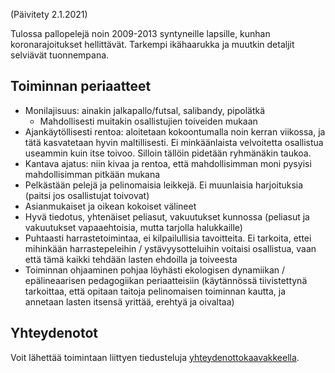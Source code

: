 (Päivitety 2.1.2021)

Tulossa pallopelejä noin 2009-2013 syntyneille lapsille, kunhan koronarajoitukset hellittävät. Tarkempi ikähaarukka ja muutkin detaljit selviävät tuonnempana.

## Toiminnan periaatteet
- Monilajisuus: ainakin jalkapallo/futsal, salibandy, pipolätkä
  - Mahdollisesti muitakin osallistujien toiveiden mukaan
- Ajankäytöllisesti rentoa: aloitetaan kokoontumalla noin kerran viikossa, ja tätä kasvatetaan hyvin maltillisesti. Ei minkäänlaista velvoitetta osallistua useammin kuin itse toivoo. Silloin tällöin pidetään ryhmänäkin taukoa.
- Kantava ajatus: niin kivaa ja rentoa, että mahdollisimman moni pysyisi mahdollisimman pitkään mukana
- Pelkästään pelejä ja pelinomaisia leikkejä. Ei muunlaisia harjoituksia (paitsi jos osallistujat toivovat)
- Asianmukaiset ja oikean kokoiset välineet
- Hyvä tiedotus, yhtenäiset peliasut, vakuutukset kunnossa (peliasut ja vakuutukset vapaaehtoisia, mutta tarjolla halukkaille)
- Puhtaasti harrastetoimintaa, ei kilpailullisia tavoitteita. Ei tarkoita, ettei mihinkään harrastepeleihin / ystävyysotteluihin voitaisi osallistua, vaan että tämä kaikki tehdään lasten ehdoilla ja toiveesta
- Toiminnan ohjaaminen pohjaa löyhästi ekologisen dynamiikan / epälineaarisen pedagogiikan periaatteisiin (käytännössä tiivistettynä tarkoittaa, että opitaan taitoja pelinomaisen toiminnan kautta, ja annetaan lasten itsensä yrittää, erehtyä ja oivaltaa)


## Yhteydenotot

Voit lähettää toimintaan liittyen tiedusteluja [yhteydenottokaavakkeella](https://forms.gle/AeVpAjZiP6UYw5vh8).